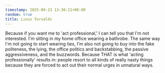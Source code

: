 ```yaml
---
timestamp: 2025-09-23 13:30:21+00:00
random: true
title: Linus Torvalds
---
```


Because if you want me to 'act professional,' I can tell you that I'm not interested. I'm sitting in my home office wearing a bathrobe. The same way I'm not going to start wearing ties, I'm also not going to buy into the fake politeness, the lying, the office politics and backstabbing, the passive aggressiveness, and the buzzwords. Because THAT is what 'acting professionally' results in: people resort to all kinds of really nasty things because they are forced to act out their normal urges in unnatural ways.